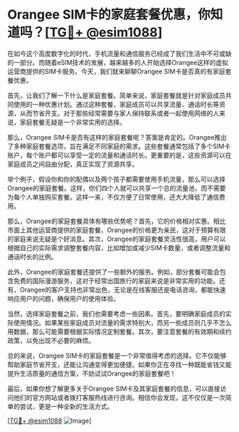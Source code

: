 # Orangee SIM卡的家庭套餐优惠，你知道吗？[[TG💪+ @esim1088](https://t.me/s/esim1088)]

在如今这个高度数字化的时代，手机流量和通信服务已经成了我们生活中不可或缺的一部分。而随着eSIM技术的发展，越来越多的人开始选择Orangee这样的虚拟运营商提供的SIM卡服务。今天，我们就来聊聊Orangee SIM卡是否真的有家庭套餐优惠。

首先，让我们了解一下什么是家庭套餐。简单来说，家庭套餐就是针对家庭成员共同使用的一种优惠计划。通过这种套餐，家庭成员可以共享流量、通话时长等资源，从而节省开支。对于那些经常需要与家人保持联系或者一起使用网络的人来说，家庭套餐无疑是一个非常实用的选择。

那么，Orangee SIM卡是否有这样的家庭套餐呢？答案是肯定的。Orangee推出了多种家庭套餐选项，旨在满足不同家庭的需求。这些套餐通常包括了多个SIM卡账户，每个账户都可以享受一定的流量和通话时长。更重要的是，这些资源可以在家庭成员之间自由分配，真正实现了资源共享。

举个例子，假设你和你的配偶以及两个孩子都需要使用手机流量，那么可以选择Orangee的家庭套餐。这样，你们四个人就可以共享一个总的流量池，而不需要为每个人单独购买套餐。这样一来，不仅方便了日常使用，还大大降低了通信费用。

那么，Orangee的家庭套餐具体有哪些优势呢？首先，它的价格相对实惠。相比市面上其他运营商提供的家庭套餐，Orangee的价格更为亲民，这对于预算有限的家庭来说无疑是个好消息。其次，Orangee的家庭套餐灵活性很高，用户可以根据自己的实际需求调整套餐内容，比如增加或减少SIM卡数量，或者调整流量和通话时长的比例。

此外，Orangee的家庭套餐还提供了一些额外的服务。例如，部分套餐可能会包含免费的国际漫游服务，这对于经常出国旅行的家庭来说是非常实用的功能。还有，Orangee的客户支持也非常出色，无论是在线客服还是电话咨询，都能快速响应用户的问题，确保用户的使用体验。

当然，选择家庭套餐之前，我们也需要考虑一些因素。首先，要明确家庭成员的实际使用情况。如果某些家庭成员对流量的需求特别大，而另一些成员则几乎不怎么用数据，那么可能需要根据实际情况定制套餐。其次，要注意套餐的有效期和续约政策，以免出现不必要的麻烦。

总的来说，Orangee SIM卡的家庭套餐是一个非常值得考虑的选择。它不仅能够帮助家庭节省开支，还能让沟通变得更加便捷。如果你正在寻找一种既能省钱又能提升生活质量的通信方案，不妨试试Orangee的家庭套餐吧！

最后，如果你想了解更多关于Orangee SIM卡及其家庭套餐的信息，可以直接访问他们的官方网站或者拨打客服热线进行咨询。相信你会发现，这不仅仅是一次简单的尝试，更是一种全新的生活方式。

[[TG💪+ @esim1088](https://t.me/s/esim1088) ![Image](https://i.postimg.cc/4NQfJmqS/Snipaste-2025-05-13-00-14-12.png)]